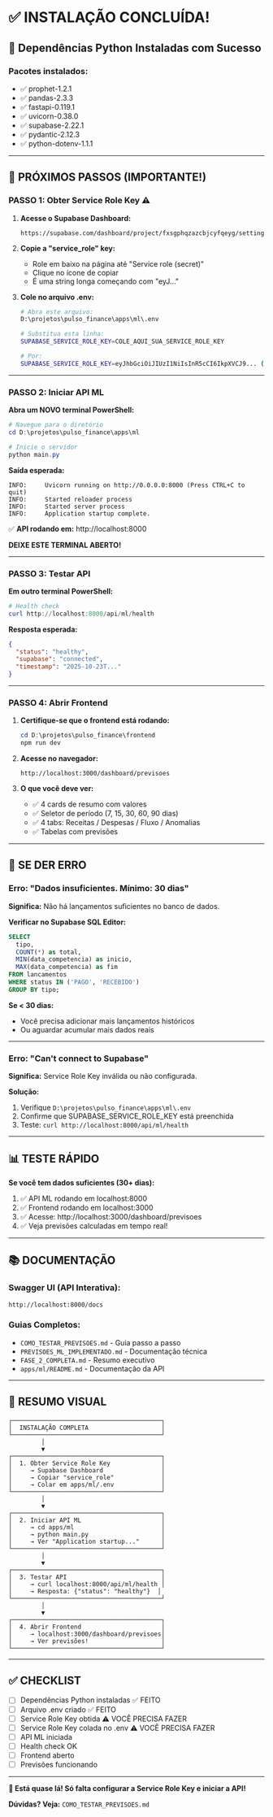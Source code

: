 # ✅ INSTALAÇÃO CONCLUÍDA! 

## 🎉 Dependências Python Instaladas com Sucesso

### Pacotes instalados:
- ✅ prophet-1.2.1
- ✅ pandas-2.3.3
- ✅ fastapi-0.119.1
- ✅ uvicorn-0.38.0
- ✅ supabase-2.22.1
- ✅ pydantic-2.12.3
- ✅ python-dotenv-1.1.1

---

## 📝 PRÓXIMOS PASSOS (IMPORTANTE!)

### PASSO 1: Obter Service Role Key ⚠️

1. **Acesse o Supabase Dashboard:**
   ```
   https://supabase.com/dashboard/project/fxsgphqzazcbjcyfqeyg/settings/api
   ```

2. **Copie a "service_role" key:**
   - Role em baixo na página até "Service role (secret)"
   - Clique no ícone de copiar
   - É uma string longa começando com "eyJ..."

3. **Cole no arquivo .env:**
   ```bash
   # Abra este arquivo:
   D:\projetos\pulso_finance\apps\ml\.env
   
   # Substitua esta linha:
   SUPABASE_SERVICE_ROLE_KEY=COLE_AQUI_SUA_SERVICE_ROLE_KEY
   
   # Por:
   SUPABASE_SERVICE_ROLE_KEY=eyJhbGciOiJIUzI1NiIsInR5cCI6IkpXVCJ9... (sua key completa)
   ```

---

### PASSO 2: Iniciar API ML

**Abra um NOVO terminal PowerShell:**

```powershell
# Navegue para o diretório
cd D:\projetos\pulso_finance\apps\ml

# Inicie o servidor
python main.py
```

**Saída esperada:**
```
INFO:     Uvicorn running on http://0.0.0.0:8000 (Press CTRL+C to quit)
INFO:     Started reloader process
INFO:     Started server process
INFO:     Application startup complete.
```

✅ **API rodando em:** http://localhost:8000

**DEIXE ESTE TERMINAL ABERTO!**

---

### PASSO 3: Testar API

**Em outro terminal PowerShell:**

```powershell
# Health check
curl http://localhost:8000/api/ml/health
```

**Resposta esperada:**
```json
{
  "status": "healthy",
  "supabase": "connected",
  "timestamp": "2025-10-23T..."
}
```

---

### PASSO 4: Abrir Frontend

1. **Certifique-se que o frontend está rodando:**
   ```powershell
   cd D:\projetos\pulso_finance\frontend
   npm run dev
   ```

2. **Acesse no navegador:**
   ```
   http://localhost:3000/dashboard/previsoes
   ```

3. **O que você deve ver:**
   - ✅ 4 cards de resumo com valores
   - ✅ Seletor de período (7, 15, 30, 60, 90 dias)
   - ✅ 4 tabs: Receitas / Despesas / Fluxo / Anomalias
   - ✅ Tabelas com previsões

---

## 🐛 SE DER ERRO

### Erro: "Dados insuficientes. Mínimo: 30 dias"

**Significa:** Não há lançamentos suficientes no banco de dados.

**Verificar no Supabase SQL Editor:**
```sql
SELECT 
  tipo,
  COUNT(*) as total,
  MIN(data_competencia) as inicio,
  MAX(data_competencia) as fim
FROM lancamentos
WHERE status IN ('PAGO', 'RECEBIDO')
GROUP BY tipo;
```

**Se < 30 dias:**
- Você precisa adicionar mais lançamentos históricos
- Ou aguardar acumular mais dados reais

---

### Erro: "Can't connect to Supabase"

**Significa:** Service Role Key inválida ou não configurada.

**Solução:**
1. Verifique `D:\projetos\pulso_finance\apps\ml\.env`
2. Confirme que SUPABASE_SERVICE_ROLE_KEY está preenchida
3. Teste: `curl http://localhost:8000/api/ml/health`

---

## 📊 TESTE RÁPIDO

**Se você tem dados suficientes (30+ dias):**

1. ✅ API ML rodando em localhost:8000
2. ✅ Frontend rodando em localhost:3000
3. ✅ Acesse: http://localhost:3000/dashboard/previsoes
4. ✅ Veja previsões calculadas em tempo real!

---

## 📚 DOCUMENTAÇÃO

### Swagger UI (API Interativa):
```
http://localhost:8000/docs
```

### Guias Completos:
- `COMO_TESTAR_PREVISOES.md` - Guia passo a passo
- `PREVISOES_ML_IMPLEMENTADO.md` - Documentação técnica
- `FASE_2_COMPLETA.md` - Resumo executivo
- `apps/ml/README.md` - Documentação da API

---

## 🎯 RESUMO VISUAL

```
┌─────────────────────────────────────────┐
│  INSTALAÇÃO COMPLETA                    │
└─────────────────────────────────────────┘
         │
         ▼
┌─────────────────────────────────────────┐
│  1. Obter Service Role Key              │
│     → Supabase Dashboard                │
│     → Copiar "service_role"             │
│     → Colar em apps/ml/.env             │
└─────────────────────────────────────────┘
         │
         ▼
┌─────────────────────────────────────────┐
│  2. Iniciar API ML                      │
│     → cd apps/ml                        │
│     → python main.py                    │
│     → Ver "Application startup..."      │
└─────────────────────────────────────────┘
         │
         ▼
┌─────────────────────────────────────────┐
│  3. Testar API                          │
│     → curl localhost:8000/api/ml/health │
│     → Resposta: {"status": "healthy"}  │
└─────────────────────────────────────────┘
         │
         ▼
┌─────────────────────────────────────────┐
│  4. Abrir Frontend                      │
│     → localhost:3000/dashboard/previsoes│
│     → Ver previsões!                    │
└─────────────────────────────────────────┘
```

---

## ✅ CHECKLIST

- [ ] Dependências Python instaladas ✅ FEITO
- [ ] Arquivo .env criado ✅ FEITO
- [ ] Service Role Key obtida ⚠️ VOCÊ PRECISA FAZER
- [ ] Service Role Key colada no .env ⚠️ VOCÊ PRECISA FAZER
- [ ] API ML iniciada
- [ ] Health check OK
- [ ] Frontend aberto
- [ ] Previsões funcionando

---

**🎉 Está quase lá! Só falta configurar a Service Role Key e iniciar a API!**

**Dúvidas? Veja:** `COMO_TESTAR_PREVISOES.md`
